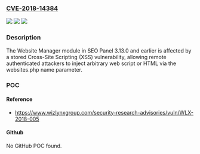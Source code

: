 ### [CVE-2018-14384](https://cve.mitre.org/cgi-bin/cvename.cgi?name=CVE-2018-14384)
![](https://img.shields.io/static/v1?label=Product&message=n%2Fa&color=blue)
![](https://img.shields.io/static/v1?label=Version&message=n%2Fa&color=blue)
![](https://img.shields.io/static/v1?label=Vulnerability&message=n%2Fa&color=brighgreen)

### Description

The Website Manager module in SEO Panel 3.13.0 and earlier is affected by a stored Cross-Site Scripting (XSS) vulnerability, allowing remote authenticated attackers to inject arbitrary web script or HTML via the websites.php name parameter.

### POC

#### Reference
- https://www.wizlynxgroup.com/security-research-advisories/vuln/WLX-2018-005

#### Github
No GitHub POC found.

